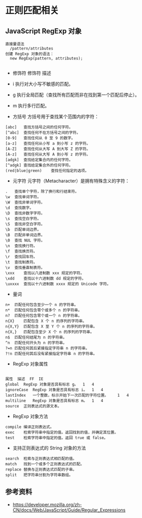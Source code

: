#  正则匹配相关

## JavaScript RegExp 对象

```
直接量语法
  /pattern/attributes
创建 RegExp 对象的语法：
  new RegExp(pattern, attributes);
  
```

- 修饰符
修饰符	描述
- i	执行对大小写不敏感的匹配。
- g	执行全局匹配（查找所有匹配而非在找到第一个匹配后停止）。
- m	执行多行匹配。


- 方括号
方括号用于查找某个范围内的字符：
```
[abc]	查找方括号之间的任何字符。
[^abc]	查找任何不在方括号之间的字符。
[0-9]	查找任何从 0 至 9 的数字。
[a-z]	查找任何从小写 a 到小写 z 的字符。
[A-Z]	查找任何从大写 A 到大写 Z 的字符。
[A-z]	查找任何从大写 A 到小写 z 的字符。
[adgk]	查找给定集合内的任何字符。
[^adgk]	查找给定集合外的任何字符。
(red|blue|green)	查找任何指定的选项。
```
- 元字符
元字符（Metacharacter）是拥有特殊含义的字符：

```
.	查找单个字符，除了换行和行结束符。
\w	查找单词字符。
\W	查找非单词字符。
\d	查找数字。
\D	查找非数字字符。
\s	查找空白字符。
\S	查找非空白字符。
\b	匹配单词边界。
\B	匹配非单词边界。
\0	查找 NUL 字符。
\n	查找换行符。
\f	查找换页符。
\r	查找回车符。
\t	查找制表符。
\v	查找垂直制表符。
\xxx	查找以八进制数 xxx 规定的字符。
\xdd	查找以十六进制数 dd 规定的字符。
\uxxxx	查找以十六进制数 xxxx 规定的 Unicode 字符。
```

- 量词
```
n+	匹配任何包含至少一个 n 的字符串。
n*	匹配任何包含零个或多个 n 的字符串。
n?	匹配任何包含零个或一个 n 的字符串。
n{X}	匹配包含 X 个 n 的序列的字符串。
n{X,Y}	匹配包含 X 至 Y 个 n 的序列的字符串。
n{X,}	匹配包含至少 X 个 n 的序列的字符串。
n$	匹配任何结尾为 n 的字符串。
^n	匹配任何开头为 n 的字符串。
?=n	匹配任何其后紧接指定字符串 n 的字符串。
?!n	匹配任何其后没有紧接指定字符串 n 的字符串。
```

- RegExp 对象属性
```

属性	描述	FF	IE
global	RegExp 对象是否具有标志 g。	1	4
ignoreCase	RegExp 对象是否具有标志 i。	1	4
lastIndex	一个整数，标示开始下一次匹配的字符位置。	1	4
multiline	RegExp 对象是否具有标志 m。	1	4
source	正则表达式的源文本。
```

- RegExp 对象方法
```
compile	编译正则表达式。 
exec	检索字符串中指定的值。返回找到的值，并确定其位置。	 
test	检索字符串中指定的值。返回 true 或 false。	 
```

- 支持正则表达式的 String 对象的方法
```
search	检索与正则表达式相匹配的值。 
match	找到一个或多个正则表达式的匹配。	 
replace	替换与正则表达式匹配的子串。 
split	把字符串分割为字符串数组。
```


## 参考资料
- https://developer.mozilla.org/zh-CN/docs/Web/JavaScript/Guide/Regular_Expressions
